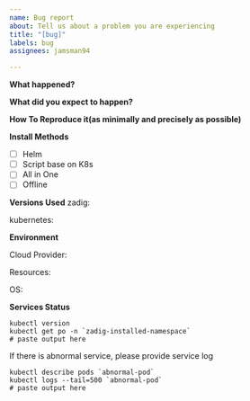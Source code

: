 ```yaml
---
name: Bug report
about: Tell us about a problem you are experiencing
title: "[bug]"
labels: bug
assignees: jamsman94

---
```


<!--
You don't need to remove this comment section, it's invisible on the issues page.

## General remarks
* Attention, please fill out this issues form using English only!
-->

**What happened?**
<!--Please provide as much info as possible. Not doing so may result in your bug not being addressed in a timely manner.
For UI bugs please add screenshots or videos that shows the issue.-->

**What did you expect to happen?**
<!--A clear and concise description of what you expected to happen.-->

**How To Reproduce it(as minimally and precisely as possible)**
<!--For example:

Steps to reproduce the behavior:
1. Go to '...'
2. Click on '....'
3. See errors
-->

**Install Methods**
<!-- Please set it checked according to the actual situation`- [x] (Script base on K8s)` -->
- [ ] Helm
- [ ] Script base on K8s
- [ ] All in One
- [ ] Offline

**Versions Used**
zadig:
<!--Please provide the version of the zadig you are using. -->
kubernetes: 
<!--Please provide the version of the kubernetes you are using. -->

**Environment**

Cloud Provider:
<!-- For example: Tencent Cloud（TKE）, AliCloud（ACK）, Self-hosting ... -->

Resources:
<!-- For example: CPU/Memory 4 Cores / 8 GB RAM  -->

OS:
<!-- For example: CentOS 7.6,Ubuntu 18.04 LTS -->

**Services Status**
```console
kubectl version
kubectl get po -n `zadig-installed-namespace`
# paste output here
```

If there is abnormal service, please provide service log

```console
kubectl describe pods `abnormal-pod`
kubectl logs --tail=500 `abnormal-pod`
# paste output here
```


